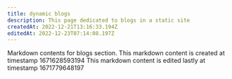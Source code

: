 ```yaml
---
title: dynamic blogs
description: This page dedicated to blogs in a static site
createdAt: 2022-12-21T13:16:33.194Z
editedAt: 2022-12-23T07:14:08.197Z
---
```


Markdown contents for blogs section.
This markdown content is created at timestamp 1671628593194
This markdown content is edited lastly at timestamp 1671779648197